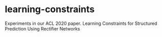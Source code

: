 # learning-constraints
Experiments  in our ACL 2020 paper. Learning Constraints for Structured Prediction Using Rectifier Networks
